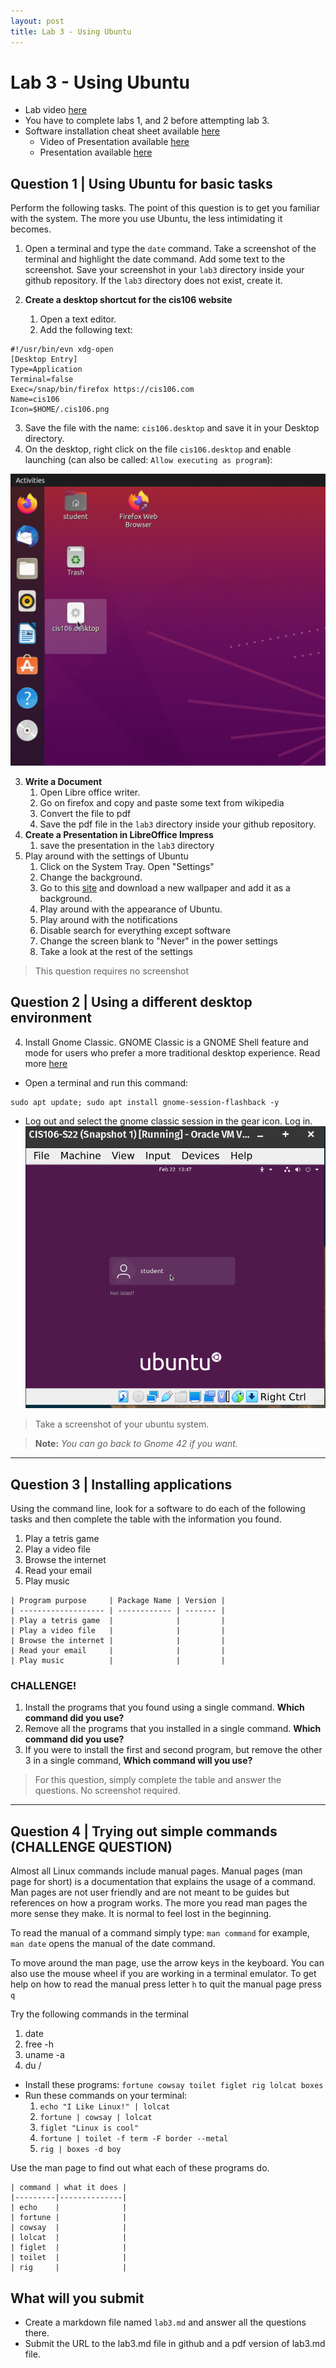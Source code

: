 ```yaml
---
layout: post
title: Lab 3 - Using Ubuntu 
---
```


# Lab 3 - Using Ubuntu 
* Lab video [here](https://youtu.be/ah4zi8SgKaY)
* You have to complete labs 1, and 2 before attempting lab 3.
* Software installation cheat sheet available [here](https://bit.ly/3djIsfy)
  * Video of Presentation available [here](https://youtu.be/_PoTDzMfi0o)
  * Presentation available [here](https://shorturl.at/BDO39)


## Question 1 | Using Ubuntu for basic tasks
Perform the following tasks. The point of this question is to get you familiar with the system. The more you use Ubuntu, the less intimidating it becomes. 

1. Open a terminal and type the `date` command. Take a screenshot of the terminal and highlight the date command. Add some text to the screenshot. Save your screenshot in your `lab3` directory inside your github repository. If the `lab3` directory does not exist, create it.

2. **Create a desktop shortcut for the cis106 website**
   1. Open a text editor.
   2. Add the following text:
```
#!/usr/bin/evn xdg-open
[Desktop Entry]
Type=Application
Terminal=false
Exec=/snap/bin/firefox https://cis106.com
Name=cis106
Icon=$HOME/.cis106.png
```
   3. Save the file with the name: `cis106.desktop` and save it in your Desktop directory.
   4. On the desktop, right click on the file `cis106.desktop` and enable launching (can also be called: `Allow executing as program`):

![allow launching](/assets/allowLanuching.gif)<br>  

3. **Write a Document**
   1. Open Libre office writer.
   2. Go on firefox and copy and paste some text from wikipedia
   3. Convert the file to pdf
   4. Save the pdf file in the `lab3` directory inside your github repository.
4. **Create a Presentation in LibreOffice Impress**
   1. save the presentation in the `lab3` directory
5. Play around with the settings of Ubuntu
   1. Click on the System Tray. Open "Settings"
   2. Change the background.
   3. Go to this [site](https://wallhaven.cc/) and download a new wallpaper and add it as a background. 
   4. Play around with the appearance of Ubuntu.
   5. Play around with the notifications
   6. Disable search for everything except software
   7. Change the screen blank to "Never" in the power settings
   8. Take a look at the rest of the settings

> This question requires no screenshot

## Question 2 | Using a different desktop environment

4. Install Gnome Classic. GNOME Classic is a GNOME Shell feature and mode for users who prefer a more traditional desktop experience. Read more [here](https://access.redhat.com/documentation/en-us/red_hat_enterprise_linux/7/html/desktop_migration_and_administration_guide/what-is-gnome-classic#:~:text=GNOME%20Classic%20is%20a%20GNOME,The%20Applications%20and%20Places%20menus.) 
* Open a terminal and run this command:
```
sudo apt update; sudo apt install gnome-session-flashback -y
```
* Log out and select the gnome classic session in the gear icon. Log in.
![switchingde](/assets/switchinge-de.gif)

> Take a screenshot of your ubuntu system.

> **Note:** *You can go back to Gnome 42 if you want.*
<hr>

## Question 3 | Installing applications
Using the command line, look for a software to do each of the following tasks and then complete the table with the information you found.
1. Play a tetris game
2. Play a video file
3. Browse the internet
4. Read your email
5. Play music 

```
| Program purpose     | Package Name | Version |
| ------------------- | ------------ | ------- |
| Play a tetris game  |              |         |
| Play a video file   |              |         |
| Browse the internet |              |         |
| Read your email     |              |         |
| Play music          |              |         |
```
### CHALLENGE!
1. Install the programs that you found using a single command. **Which command did you use?**
2. Remove all the programs that you installed in a single command. **Which command did you use?**
3. If you were to install the first and second program, but remove the other 3 in a single command, **Which command will you use?**

> For this question, simply complete the table and answer the questions. No screenshot required.

<hr>

## Question 4 | Trying out simple commands (CHALLENGE QUESTION)

Almost all Linux commands include manual pages. Manual pages (man page for short) is a documentation that explains the usage of a command. Man pages are not user friendly and are not meant to be guides but references on how a program works. The more you read man pages the more sense they make. It is normal to feel lost in the beginning. 

To read the manual of a command simply type: `man command` for example, `man date` opens the manual of the date command. 

To move around the man page, use the arrow keys in the keyboard. You can also use the mouse wheel if you are working in a terminal emulator. To get help on how to read the manual press letter `h` to  quit the manual page press `q`

Try the following commands in the terminal
   1. date
   2. free -h
   3. uname -a
   4. du / 
* Install these programs: `fortune cowsay toilet figlet rig lolcat boxes`
* Run these commands on your terminal:
   1. `echo "I Like Linux!" | lolcat`
   2. `fortune | cowsay | lolcat`
   3. `figlet "Linux is cool"`
   4. `fortune | toilet -f term -F border --metal`
   5. `rig | boxes -d boy`

Use the man page to find out what each of these programs do.
```
| command | what it does |
|---------|--------------|
| echo    |              |
| fortune |              |
| cowsay  |              |
| lolcat  |              |
| figlet  |              |
| toilet  |              |
| rig     |              |
```

## What will you submit
* Create a markdown file named `lab3.md` and answer all the questions there.
* Submit the URL to the lab3.md file in github and a pdf version of lab3.md file.